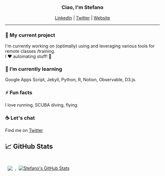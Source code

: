 <!--
**stefanocaglio/stefanocaglio** is a ✨ _special_ ✨ repository because its `README.md` (this file) appears on your GitHub profile.

- 🔭 I’m currently working on ...
- 🌱 I’m currently learning ...
- 👯 I’m looking to collaborate on ...
- 🤔 I’m looking for help with ...
- 💬 Ask me about ...
- 📫 How to reach me: ...
- 😄 Pronouns: ...
- ⚡ Fun fact: ...
-->

<h3 align="center">Ciao, I'm Stefano</h3>
<p align="center"><a href="https://www.linkedin.com/in/stefanocaglio/">LinkedIn</a> | <a href="https://twitter.com/stefanocaglio">Twitter</a> | <a href="https://stefanocaglio.com">Website</a>
  
<hr>

### 🔭  My current project

I'm currently working on (optimally) using and leveraging various tools for remote classes /training. <br>
I ❤️ automating stuff! 🦾 

### 🌱  I’m currently learning 

Google Apps Script, Jekyll, Python, R, Notion, Observable, D3.js.

### ⚡ Fun facts
I love running, SCUBA diving, flying.

### :coffee: Let's chat

Find me on [Twitter](https://twitter.com/stefanocaglio)


## &#x1f4c8; GitHub Stats

<br>
<a href="https://github.com/stefanocaglio">
  <img align="center" style="margin:0.5rem" src="https://github-readme-stats.vercel.app/api/top-langs/?username=stefanocaglio&title_color=ffffff&text_color=c9cacc&icon_color=4AB197&bg_color=1A2B34" />
</a>

<a href="https://github.com/stefanocaglio">
  <img align="center" style="margin:0.5rem" src="https://github-readme-stats.vercel.app/api?username=stefanocaglio&show_icons=true&line_height=27&count_private=true&title_color=ffffff&text_color=c9cacc&icon_color=4AB097&bg_color=1A2B34" alt="Stefano's GitHub Stats" />
</a>
